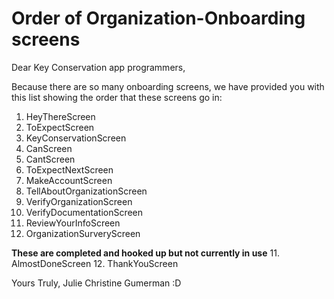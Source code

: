 # Order of Organization-Onboarding screens

Dear Key Conservation app programmers, 

Because there are so many onboarding screens, we have provided you with this list showing the order that these screens go in:

1. HeyThereScreen
2. ToExpectScreen
3. KeyConservationScreen
4. CanScreen
5. CantScreen
6. ToExpectNextScreen
7. MakeAccountScreen
8. TellAboutOrganizationScreen
9. VerifyOrganizationScreen
10. VerifyDocumentationScreen
11. ReviewYourInfoScreen
12. OrganizationSurveryScreen

**These are completed and hooked up but not currently in use**
11. AlmostDoneScreen
12. ThankYouScreen


Yours Truly, 
Julie Christine Gumerman :D